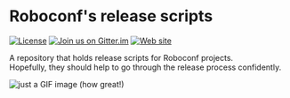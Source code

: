 # Roboconf's release scripts
[![License](https://img.shields.io/hexpm/l/plug.svg)](http://www.apache.org/licenses/LICENSE-2.0)
[![Join us on Gitter.im](https://img.shields.io/badge/gitter-join%20chat-brightgreen.svg)](https://gitter.im/roboconf/roboconf)
[![Web site](https://img.shields.io/badge/website-roboconf.net-b23e4b.svg)](http://roboconf.net)

A repository that holds release scripts for Roboconf projects.  
Hopefully, they should help to go through the release process confidently.

<img src="http://roboconf.net/resources/img/easy-job.gif" alt="just a GIF image (how great!)" />
